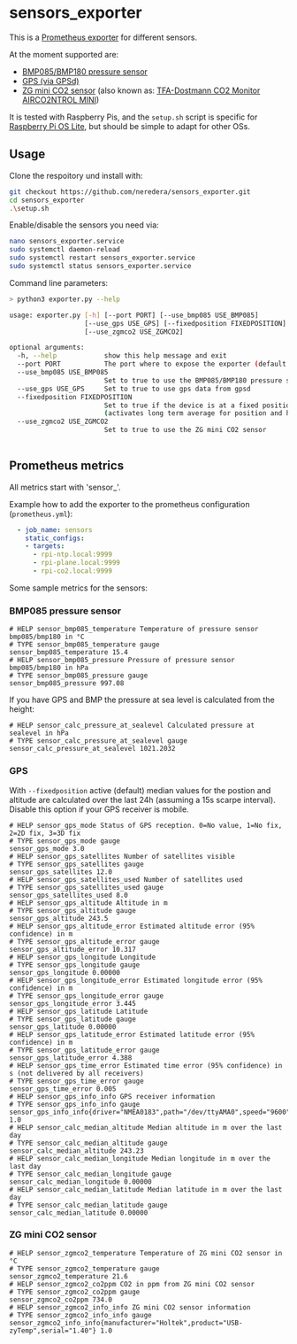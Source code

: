 # sensors_exporter

This is a [Prometheus exporter](https://prometheus.io/docs/instrumenting/exporters/) for different sensors.

At the moment supported are:
* [BMP085/BMP180 pressure sensor](https://www.adafruit.com/product/1603)
* [GPS (via GPSd)](https://gpsd.gitlab.io/gpsd/)
* [ZG mini CO2 sensor](https://www.co2meter.com/products/co2mini-co2-indoor-air-quality-monitor) (also known as: [TFA-Dostmann CO2 Monitor AIRCO2NTROL MINI](https://www.tfa-dostmann.de/en/product/co2-monitor-airco2ntrol-mini-31-5006/))

It is tested with Raspberry Pis, and the `setup.sh` script is specific for [Raspberry Pi OS Lite](https://www.raspberrypi.org/software/),
but should be simple to adapt for other OSs.

## Usage

Clone the respoitory und install with:
```bash
git checkout https://github.com/neredera/sensors_exporter.git
cd sensors_exporter
.\setup.sh
```

Enable/disable the sensors you need via:
```bash
nano sensors_exporter.service
sudo systemctl daemon-reload
sudo systemctl restart sensors_exporter.service
sudo systemctl status sensors_exporter.service
```

Command line parameters:
```bash
> python3 exporter.py --help

usage: exporter.py [-h] [--port PORT] [--use_bmp085 USE_BMP085]
                   [--use_gps USE_GPS] [--fixedposition FIXEDPOSITION]
                   [--use_zgmco2 USE_ZGMCO2]

optional arguments:
  -h, --help            show this help message and exit
  --port PORT           The port where to expose the exporter (default:9999)
  --use_bmp085 USE_BMP085
                        Set to true to use the BMP085/BMP180 pressure sensor
  --use_gps USE_GPS     Set to true to use gps data from gpsd
  --fixedposition FIXEDPOSITION
                        Set to true if the device is at a fixed position
                        (activates long term average for position and height)
  --use_zgmco2 USE_ZGMCO2
                        Set to true to use the ZG mini CO2 sensor
                        
```

## Prometheus metrics

All metrics start with 'sensor_'.

Example how to add the exporter to the prometheus configuration (`prometheus.yml`):
```yml
  - job_name: sensors
    static_configs:
    - targets:
      - rpi-ntp.local:9999
      - rpi-plane.local:9999
      - rpi-co2.local:9999
```

Some sample metrics for the sensors:

### BMP085 pressure sensor

```
# HELP sensor_bmp085_temperature Temperature of pressure sensor bmp085/bmp180 in °C
# TYPE sensor_bmp085_temperature gauge
sensor_bmp085_temperature 15.4
# HELP sensor_bmp085_pressure Pressure of pressure sensor bmp085/bmp180 in hPa
# TYPE sensor_bmp085_pressure gauge
sensor_bmp085_pressure 997.08
```

If you have GPS and BMP the pressure at sea level is calculated from the height:
```
# HELP sensor_calc_pressure_at_sealevel Calculated pressure at sealevel in hPa
# TYPE sensor_calc_pressure_at_sealevel gauge
sensor_calc_pressure_at_sealevel 1021.2032
```

### GPS

With `--fixedposition` active (default) median values for the postion and altitude are calculated over the last 24h (assuming a 15s scarpe interval).
Disable this option if your GPS receiver is mobile.

```
# HELP sensor_gps_mode Status of GPS reception. 0=No value, 1=No fix, 2=2D fix, 3=3D fix
# TYPE sensor_gps_mode gauge
sensor_gps_mode 3.0
# HELP sensor_gps_satellites Number of satellites visible
# TYPE sensor_gps_satellites gauge
sensor_gps_satellites 12.0
# HELP sensor_gps_satellites_used Number of satellites used
# TYPE sensor_gps_satellites_used gauge
sensor_gps_satellites_used 8.0
# HELP sensor_gps_altitude Altitude in m
# TYPE sensor_gps_altitude gauge
sensor_gps_altitude 243.5
# HELP sensor_gps_altitude_error Estimated altitude error (95% confidence) in m
# TYPE sensor_gps_altitude_error gauge
sensor_gps_altitude_error 10.317
# HELP sensor_gps_longitude Longitude
# TYPE sensor_gps_longitude gauge
sensor_gps_longitude 0.00000
# HELP sensor_gps_longitude_error Estimated longitude error (95% confidence) in m
# TYPE sensor_gps_longitude_error gauge
sensor_gps_longitude_error 3.445
# HELP sensor_gps_latitude Latitude
# TYPE sensor_gps_latitude gauge
sensor_gps_latitude 0.00000
# HELP sensor_gps_latitude_error Estimated latitude error (95% confidence) in m
# TYPE sensor_gps_latitude_error gauge
sensor_gps_latitude_error 4.388
# HELP sensor_gps_time_error Estimated time error (95% confidence) in s (not delivered by all receivers)
# TYPE sensor_gps_time_error gauge
sensor_gps_time_error 0.005
# HELP sensor_gps_info_info GPS receiver information
# TYPE sensor_gps_info_info gauge
sensor_gps_info_info{driver="NMEA0183",path="/dev/ttyAMA0",speed="9600"} 1.0
# HELP sensor_calc_median_altitude Median altitude in m over the last day
# TYPE sensor_calc_median_altitude gauge
sensor_calc_median_altitude 243.23
# HELP sensor_calc_median_longitude Median longitude in m over the last day
# TYPE sensor_calc_median_longitude gauge
sensor_calc_median_longitude 0.00000
# HELP sensor_calc_median_latitude Median latitude in m over the last day
# TYPE sensor_calc_median_latitude gauge
sensor_calc_median_latitude 0.00000
```

### ZG mini CO2 sensor

```
# HELP sensor_zgmco2_temperature Temperature of ZG mini CO2 sensor in °C
# TYPE sensor_zgmco2_temperature gauge
sensor_zgmco2_temperature 21.6
# HELP sensor_zgmco2_co2ppm CO2 in ppm from ZG mini CO2 sensor
# TYPE sensor_zgmco2_co2ppm gauge
sensor_zgmco2_co2ppm 734.0
# HELP sensor_zgmco2_info_info ZG mini CO2 sensor information
# TYPE sensor_zgmco2_info_info gauge
sensor_zgmco2_info_info{manufacturer="Holtek",product="USB-zyTemp",serial="1.40"} 1.0
```
